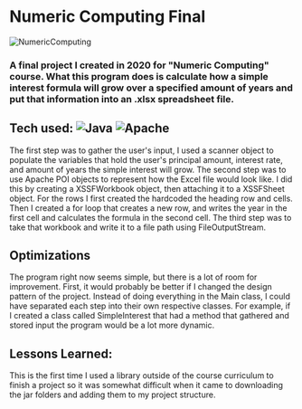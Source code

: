 # Numeric Computing Final
![NumericComputing](https://user-images.githubusercontent.com/101066826/191889858-9bce26e8-a8d2-4cde-ab4b-efcbac46bb2c.png)


### A final project I created in 2020 for "Numeric Computing" course. What this program does is calculate how a simple interest formula will grow over a specified amount of years and put that information into an .xlsx spreadsheet file.

## Tech used: ![Java](https://img.shields.io/badge/java-%23ED8B00.svg?style=for-the-badge&logo=java&logoColor=white) ![Apache](https://img.shields.io/badge/apache%20POI-%23D42029.svg?style=for-the-badge&logo=apache&logoColor=white)
The first step was to gather the user's input, I used a scanner object to populate the variables that hold the user's principal amount, interest rate, and amount of years the simple interest will grow. The second step was to use Apache POI objects to represent how the Excel file would look like. I did this by creating a XSSFWorkbook object, then attaching it to a XSSFSheet object. For the rows I first created the hardcoded the heading row and cells. Then I created a for loop that creates a new row, and writes the year in the first cell and calculates the formula in the second cell. The third step was to take that workbook and write it to a file path using FileOutputStream.

## Optimizations
The program right now seems simple, but there is a lot of room for improvement. First, it would probably be better if I changed the design pattern of the project. Instead of doing everything in the Main class, I could have separated each step into their own respective classes. For example, if I created a class called SimpleInterest that had a method that gathered and stored input the program would be a lot more dynamic.

## Lessons Learned:
This is the first time I used a library outside of the course curriculum to finish a project so it was somewhat difficult when it came to downloading the jar folders and adding them to my project structure.

